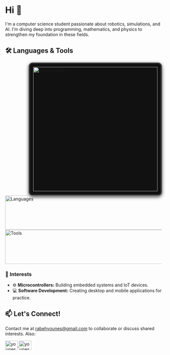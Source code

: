# Hi 👋

I'm a computer science student passionate about robotics, simulations, and AI. I'm diving deep into programming, mathematics, and physics to strengthen my foundation in these fields.

## 🛠️ Languages & Tools

<div align="left">
    <img align="right" src="https://github-readme-stats.vercel.app/api/top-langs?username=younesrabeh&show_icons=true&locale=en&layout=compact&theme=algolia" alt="younesrabeh" style="width: 400px; height: auto; border: 4px solid #333; border-radius: 12px; box-shadow: 0 4px 12px rgba(0,0,0,0.8); background-color: #111; padding: 10px; margin-left: 20px;" />
    <img src="https://skillicons.dev/icons?i=java,python,c,cpp,haskell" width="570" height="110" alt="Languages" />
    <img src="https://skillicons.dev/icons?i=arduino,pytorch,godot,figma,flutter" width="570" height="110" alt="Tools" />
</div>

### 🚀 Interests 

- ⚙️ **Microcontrollers:** Building embedded systems and IoT devices.
- 💻 **Software Development:** Creating desktop and mobile applications for practice.

## 📫 Let's Connect!

Contact me at [rabehyounes@gmail.com](mailto:rabehyounes9@gmail.com) to collaborate or discuss shared interests. Also: 

<p align="left">
    <a href="https://instagram.com/younesrbh" target="_blank">
        <img align="center" src="https://raw.githubusercontent.com/rahuldkjain/github-profile-readme-generator/master/src/images/icons/Social/instagram.svg" alt="younesrbh" height="30" width="40" />
    </a>
    <a href="https://www.leetcode.com/younesrbh" target="_blank">
        <img align="center" src="https://raw.githubusercontent.com/rahuldkjain/github-profile-readme-generator/master/src/images/icons/Social/leet-code.svg" alt="younesrbh" height="30" width="40" />
    </a>
</p>

